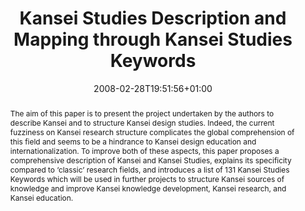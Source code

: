 ---
slug: kansei-studies-description-and-mapping-through-kansei-studies-keywords
title: "Kansei Studies Description and Mapping through Kansei Studies Keywords"
layout: publi
publitype: conference
subsection: conference
institution:
    logo: Tsukuba
    web: "https://www.tsukuba.ac.jp/"
    name: "University of Tsukuba"
kansei: true
research: 
    -  kansei
date: 2008-02-28T19:51:56+01:00
reference: "Lévy, P., & Yamanaka, T. (2008). Kansei Studies Description and Mapping through Kansei Studies Keywords. the Proceedings of International Symposium on Emotion and Sensitivity 2008 - ISES08. Daejeon, Korea."
abstract: "The aim of this paper is to present the project undertaken by the authors to describe Kansei and to structure Kansei design studies. Indeed, the current fuzziness on Kansei research structure complicates the global comprehension of this field and seems to be a hindrance to Kansei design education and internationalization. To improve both of these aspects, this paper proposes a comprehensive description of Kansei and Kansei Studies, explains its specificity compared to ‘classic’ research fields, and introduces a list of 131 Kansei Studies Keywords which will be used in further projects to structure Kansei sources of knowledge and improve Kansei knowledge development, Kansei research, and Kansei education."
link:
    paper: "https://1drv.ms/b/s!AnQx_v88q65Qv4QfLVtefAWvqUAbaw?e=g0A428"
---